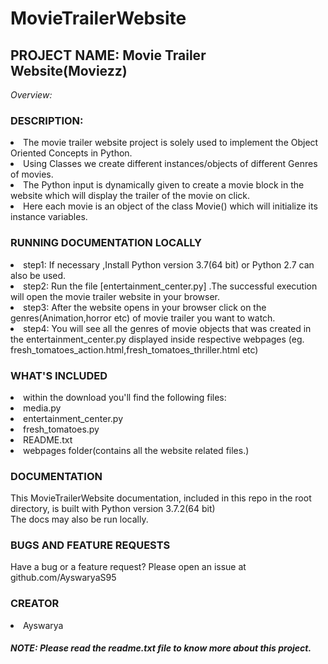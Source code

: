 # MovieTrailerWebsite
<h2>PROJECT NAME: Movie Trailer Website(Moviezz)</h2>
<i>Overview:</i>
<h3>DESCRIPTION:</h3>
	<li>The movie trailer website project is solely used to implement the Object Oriented Concepts in Python.</li>
	<li>Using Classes we create different instances/objects of different Genres of movies.</li>
	<li>The Python input is dynamically given to create a movie block in the website which will display the trailer of the movie  
	     on click.</li>
	<li>Here each movie is an object of the class Movie() which will initialize its instance variables.</li>

<h3>RUNNING DOCUMENTATION LOCALLY</h3>
   <li>step1: If necessary ,Install Python version 3.7(64 bit) or Python 2.7 can also be used.</li> 
   <li>step2: Run the file [entertainment_center.py] .The successful execution will open the movie trailer website in your browser.</li>
   <li>step3: After the website opens in your browser click on the genres(Animation,horror etc) of movie trailer you want to watch.</li> 
   <li>step4: You will see all the genres of movie objects that was created in the entertainment_center.py displayed inside respective webpages (eg. fresh_tomatoes_action.html,fresh_tomatoes_thriller.html etc)</li>
  

<h3> WHAT'S INCLUDED</h3>
<li>within the download you'll find the following files:</li>
<li>media.py</li>
<li>entertainment_center.py</li>
<li>fresh_tomatoes.py</li>
<li>README.txt  </li>
<li>webpages folder(contains all the website related files.)</li>
				
<h3>DOCUMENTATION</h3>

This MovieTrailerWebsite documentation, included in this repo in the root directory, is built with Python version 3.7.2(64 bit)  
The docs may also be run locally.						

<h3>BUGS AND FEATURE REQUESTS</h3>

Have a bug or a feature request? Please open an issue at github.com/AyswaryaS95

<h3>CREATOR</h3>
<li>Ayswarya</li> 

<h5>NOTE: Please read the readme.txt file to know more about this project.</h5>

 


    								








                                                                             
               
